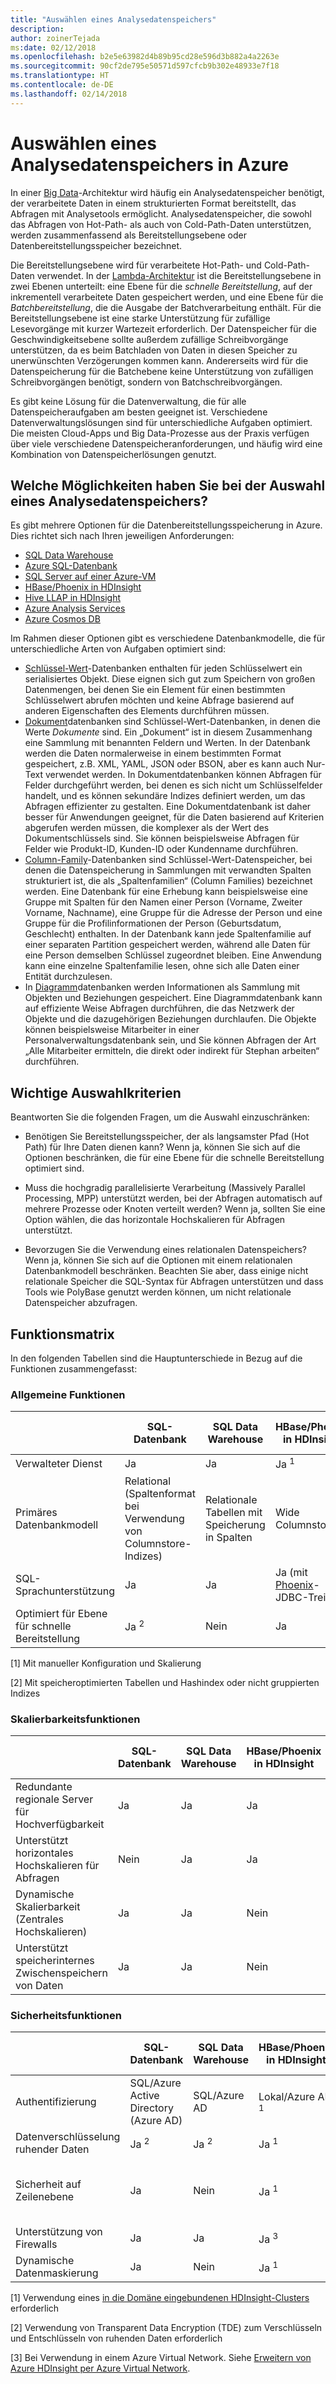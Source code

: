 ```yaml
---
title: "Auswählen eines Analysedatenspeichers"
description: 
author: zoinerTejada
ms:date: 02/12/2018
ms.openlocfilehash: b2e5e63982d4b89b95cd28e596d3b882a4a2263e
ms.sourcegitcommit: 90cf2de795e50571d597cfcb9b302e48933e7f18
ms.translationtype: HT
ms.contentlocale: de-DE
ms.lasthandoff: 02/14/2018
---
```

# <a name="choosing-an-analytical-data-store-in-azure"></a>Auswählen eines Analysedatenspeichers in Azure

In einer [Big Data](../concepts/big-data.md)-Architektur wird häufig ein Analysedatenspeicher benötigt, der verarbeitete Daten in einem strukturierten Format bereitstellt, das Abfragen mit Analysetools ermöglicht. Analysedatenspeicher, die sowohl das Abfragen von Hot-Path- als auch von Cold-Path-Daten unterstützen, werden zusammenfassend als Bereitstellungsebene oder Datenbereitstellungsspeicher bezeichnet.

Die Bereitstellungsebene wird für verarbeitete Hot-Path- und Cold-Path-Daten verwendet. In der [Lambda-Architektur](../concepts/big-data.md#lambda-architecture) ist die Bereitstellungsebene in zwei Ebenen unterteilt: eine Ebene für die _schnelle Bereitstellung_, auf der inkrementell verarbeitete Daten gespeichert werden, und eine Ebene für die _Batchbereitstellung_, die die Ausgabe der Batchverarbeitung enthält. Für die Bereitstellungsebene ist eine starke Unterstützung für zufällige Lesevorgänge mit kurzer Wartezeit erforderlich. Der Datenspeicher für die Geschwindigkeitsebene sollte außerdem zufällige Schreibvorgänge unterstützen, da es beim Batchladen von Daten in diesen Speicher zu unerwünschten Verzögerungen kommen kann. Andererseits wird für die Datenspeicherung für die Batchebene keine Unterstützung von zufälligen Schreibvorgängen benötigt, sondern von Batchschreibvorgängen.

Es gibt keine Lösung für die Datenverwaltung, die für alle Datenspeicheraufgaben am besten geeignet ist. Verschiedene Datenverwaltungslösungen sind für unterschiedliche Aufgaben optimiert. Die meisten Cloud-Apps und Big Data-Prozesse aus der Praxis verfügen über viele verschiedene Datenspeicheranforderungen, und häufig wird eine Kombination von Datenspeicherlösungen genutzt.

## <a name="what-are-your-options-when-choosing-an-analytical-data-store"></a>Welche Möglichkeiten haben Sie bei der Auswahl eines Analysedatenspeichers?

Es gibt mehrere Optionen für die Datenbereitstellungsspeicherung in Azure. Dies richtet sich nach Ihren jeweiligen Anforderungen:

- [SQL Data Warehouse](/azure/sql-data-warehouse/sql-data-warehouse-overview-what-is)
- [Azure SQL-Datenbank](/azure/sql-database/)
- [SQL Server auf einer Azure-VM](/sql/sql-server/sql-server-technical-documentation)
- [HBase/Phoenix in HDInsight](/azure/hdinsight/hbase/apache-hbase-overview)
- [Hive LLAP in HDInsight](/azure/hdinsight/interactive-query/apache-interactive-query-get-started)
- [Azure Analysis Services](/azure/analysis-services/analysis-services-overview)
- [Azure Cosmos DB](/azure/cosmos-db/)

Im Rahmen dieser Optionen gibt es verschiedene Datenbankmodelle, die für unterschiedliche Arten von Aufgaben optimiert sind:

- [Schlüssel-Wert](https://msdn.microsoft.com/library/dn313285.aspx#sec7)-Datenbanken enthalten für jeden Schlüsselwert ein serialisiertes Objekt. Diese eignen sich gut zum Speichern von großen Datenmengen, bei denen Sie ein Element für einen bestimmten Schlüsselwert abrufen möchten und keine Abfrage basierend auf anderen Eigenschaften des Elements durchführen müssen.
- [Dokument](https://msdn.microsoft.com/library/dn313285.aspx#sec8)datenbanken sind Schlüssel-Wert-Datenbanken, in denen die Werte *Dokumente* sind. Ein „Dokument“ ist in diesem Zusammenhang eine Sammlung mit benannten Feldern und Werten. In der Datenbank werden die Daten normalerweise in einem bestimmten Format gespeichert, z.B. XML, YAML, JSON oder BSON, aber es kann auch Nur-Text verwendet werden. In Dokumentdatenbanken können Abfragen für Felder durchgeführt werden, bei denen es sich nicht um Schlüsselfelder handelt, und es können sekundäre Indizes definiert werden, um das Abfragen effizienter zu gestalten. Eine Dokumentdatenbank ist daher besser für Anwendungen geeignet, für die Daten basierend auf Kriterien abgerufen werden müssen, die komplexer als der Wert des Dokumentschlüssels sind. Sie können beispielsweise Abfragen für Felder wie Produkt-ID, Kunden-ID oder Kundenname durchführen.
- [Column-Family](https://msdn.microsoft.com/library/dn313285.aspx#sec9)-Datenbanken sind Schlüssel-Wert-Datenspeicher, bei denen die Datenspeicherung in Sammlungen mit verwandten Spalten strukturiert ist, die als „Spaltenfamilien“ (Column Families) bezeichnet werden. Eine Datenbank für eine Erhebung kann beispielsweise eine Gruppe mit Spalten für den Namen einer Person (Vorname, Zweiter Vorname, Nachname), eine Gruppe für die Adresse der Person und eine Gruppe für die Profilinformationen der Person (Geburtsdatum, Geschlecht) enthalten. In der Datenbank kann jede Spaltenfamilie auf einer separaten Partition gespeichert werden, während alle Daten für eine Person demselben Schlüssel zugeordnet bleiben. Eine Anwendung kann eine einzelne Spaltenfamilie lesen, ohne sich alle Daten einer Entität durchzulesen.
- In [Diagramm](https://msdn.microsoft.com/library/dn313285.aspx#sec10)datenbanken werden Informationen als Sammlung mit Objekten und Beziehungen gespeichert. Eine Diagrammdatenbank kann auf effiziente Weise Abfragen durchführen, die das Netzwerk der Objekte und die dazugehörigen Beziehungen durchlaufen. Die Objekte können beispielsweise Mitarbeiter in einer Personalverwaltungsdatenbank sein, und Sie können Abfragen der Art „Alle Mitarbeiter ermitteln, die direkt oder indirekt für Stephan arbeiten“ durchführen.

## <a name="key-selection-criteria"></a>Wichtige Auswahlkriterien

Beantworten Sie die folgenden Fragen, um die Auswahl einzuschränken:

- Benötigen Sie Bereitstellungsspeicher, der als langsamster Pfad (Hot Path) für Ihre Daten dienen kann? Wenn ja, können Sie sich auf die Optionen beschränken, die für eine Ebene für die schnelle Bereitstellung optimiert sind.

- Muss die hochgradig parallelisierte Verarbeitung (Massively Parallel Processing, MPP) unterstützt werden, bei der Abfragen automatisch auf mehrere Prozesse oder Knoten verteilt werden? Wenn ja, sollten Sie eine Option wählen, die das horizontale Hochskalieren für Abfragen unterstützt.

- Bevorzugen Sie die Verwendung eines relationalen Datenspeichers? Wenn ja, können Sie sich auf die Optionen mit einem relationalen Datenbankmodell beschränken. Beachten Sie aber, dass einige nicht relationale Speicher die SQL-Syntax für Abfragen unterstützen und dass Tools wie PolyBase genutzt werden können, um nicht relationale Datenspeicher abzufragen.

## <a name="capability-matrix"></a>Funktionsmatrix

In den folgenden Tabellen sind die Hauptunterschiede in Bezug auf die Funktionen zusammengefasst:

### <a name="general-capabilities"></a>Allgemeine Funktionen

| | SQL-Datenbank | SQL Data Warehouse | HBase/Phoenix in HDInsight | Hive LLAP in HDInsight | Azure Analysis Services | Cosmos DB |
| --- | --- | --- | --- | --- | --- | --- |
| Verwalteter Dienst | Ja | Ja | Ja <sup>1</sup> | Ja <sup>1</sup> | Ja | Ja |
| Primäres Datenbankmodell | Relational (Spaltenformat bei Verwendung von Columnstore-Indizes) | Relationale Tabellen mit Speicherung in Spalten | Wide Columnstore | Hive/In-Memory | Tabellarisch/MOLAP-Semantikmodelle | Dokumentspeicher, Diagramm, Schlüssel-Wert-Speicherung, Wide Columnstore |
| SQL-Sprachunterstützung | Ja | Ja | Ja (mit [Phoenix](http://phoenix.apache.org/)-JDBC-Treiber) | Ja | Nein | Ja |
| Optimiert für Ebene für schnelle Bereitstellung | Ja <sup>2</sup> | Nein  | Ja | Ja | Nein | Ja |

[1] Mit manueller Konfiguration und Skalierung

[2] Mit speicheroptimierten Tabellen und Hashindex oder nicht gruppierten Indizes
 
### <a name="scalability-capabilities"></a>Skalierbarkeitsfunktionen

| | SQL-Datenbank | SQL Data Warehouse | HBase/Phoenix in HDInsight | Hive LLAP in HDInsight | Azure Analysis Services | Cosmos DB |
| --- | --- | --- | --- | --- | --- | --- |
| Redundante regionale Server für Hochverfügbarkeit  | Ja | Ja | Ja | Nein  | Nein  | Ja | Ja |
| Unterstützt horizontales Hochskalieren für Abfragen  | Nein  | Ja | Ja | Ja | Ja | Ja |
| Dynamische Skalierbarkeit (Zentrales Hochskalieren)  | Ja | Ja | Nein  | Nein  | Ja | Ja |
| Unterstützt speicherinternes Zwischenspeichern von Daten | Ja | Ja | Nein | Ja | Ja | Nein  |

### <a name="security-capabilities"></a>Sicherheitsfunktionen

| | SQL-Datenbank | SQL Data Warehouse | HBase/Phoenix in HDInsight | Hive LLAP in HDInsight | Azure Analysis Services | Cosmos DB |
| --- | --- | --- | --- | --- | --- | --- |
| Authentifizierung  | SQL/Azure Active Directory (Azure AD) | SQL/Azure AD | Lokal/Azure AD <sup>1</sup> | Lokal/Azure AD <sup>1</sup> | Azure AD | Datenbankbenutzer/Azure AD per Zugriffssteuerung (IAM) |
| Datenverschlüsselung ruhender Daten | Ja <sup>2</sup> | Ja <sup>2</sup> | Ja <sup>1</sup> | Ja <sup>1</sup> | Ja | Ja |
| Sicherheit auf Zeilenebene | Ja | Nein  | Ja <sup>1</sup> | Ja <sup>1</sup> | Ja (per Sicherheit auf Objektebene im Modell) | Nein  |
| Unterstützung von Firewalls | Ja | Ja | Ja <sup>3</sup> | Ja <sup>3</sup> | Ja | Ja |
| Dynamische Datenmaskierung | Ja | Nein  | Ja <sup>1</sup> | Ja * | Nein  | Nein  |

[1] Verwendung eines [in die Domäne eingebundenen HDInsight-Clusters](/azure/hdinsight/domain-joined/apache-domain-joined-introduction) erforderlich

[2] Verwendung von Transparent Data Encryption (TDE) zum Verschlüsseln und Entschlüsseln von ruhenden Daten erforderlich

[3] Bei Verwendung in einem Azure Virtual Network. Siehe [Erweitern von Azure HDInsight per Azure Virtual Network](/azure/hdinsight/hdinsight-extend-hadoop-virtual-network).
